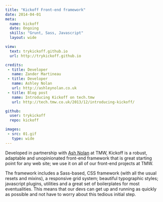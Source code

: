 ```yaml
---
title: "Kickoff Front-end framework"
date: 2014-04-01
meta:
  name: kickoff
  date: Ongoing
  skills: "Grunt, Sass, Javascript"
  layout: wide

view:
  text: trykickoff.github.io
  url: http://trykickoff.github.io

credits:
 - title: Developer
   name: Zander Martineau
 - title: Developer
   name: Ashley Nolan
   url: http://ashleynolan.co.uk
 - title: Blog post
   name: Introducing Kickoff on tech.tmw
   url: http://tech.tmw.co.uk/2013/12/introducing-kickoff/

github:
  user: trykickoff
  repo: kickoff

images:
 - src: 01.gif
   type: wide
---
```

Developed in partnership with [Ash Nolan](http://ashleynolan.co.uk/) at TMW, Kickoff is a robust, adaptable and unopinionated front-end framework that is great starting point for any web site; we use it on all of our front-end projects at TMW.

The framework includes a Sass-based, CSS framework (with all the usual resets and mixins), a responsive grid system; beautiful typographic styles; javascript plugins, utilities and a great set of boilerplates for most eventualities. This means that our devs can get up and running as quickly as possible and not have to worry about this tedious initial step.
